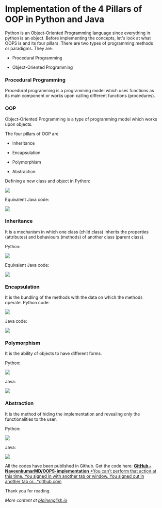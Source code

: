 
# Implementation of the 4 Pillars of OOP in Python and Java



Python is an Object-Oriented Programming language since everything in python is an object. Before implementing the concepts, let's look at what OOPS is and its four pillars. There are two types of programming methods or paradigms. They are:

* Procedural Programming

* Object-Oriented Programming

### Procedural Programming

Procedural programming is a programming model which uses functions as its main component or works upon calling different functions (procedures).

### OOP

Object-Oriented Programming is a type of programming model which works upon objects.

The four pillars of OOP are

* Inheritance

* Encapsulation

* Polymorphism

* Abstraction

Defining a new class and object in Python:

![](https://cdn-images-1.medium.com/max/2720/1*9t7pbZoGPgYnsiP6_lmwgw.png)

Equivalent Java code:

![](https://cdn-images-1.medium.com/max/2720/1*VOaoQH4wliEN6pZDOB7WVw.png)

### Inheritance

It is a mechanism in which one class (child class) inherits the properties (attributes) and behaviours (methods) of another class (parent class).

Python:

![](https://cdn-images-1.medium.com/max/3332/1*Pg7SCfhKS4s38Dz6pVHMew.png)

Equivalent Java code:

![](https://cdn-images-1.medium.com/max/3940/1*Egtq3bAujZRw562oJRxVkw.png)

### Encapsulation

It is the bundling of the methods with the data on which the methods operate. Python code:

![](https://cdn-images-1.medium.com/max/2720/1*MnF_gBrfRESdeSyHE1qeFQ.png)

Java code:

![](https://cdn-images-1.medium.com/max/2720/1*DDiyKRD2MiP5RmQ97W46_g.png)

### Polymorphism

It is the ability of objects to have different forms.

Python:

![](https://cdn-images-1.medium.com/max/2720/1*dAkKjwbSilJLPgVkwHuD0Q.png)

Java:

![](https://cdn-images-1.medium.com/max/2720/1*NVIo1XxlkIWEVc_x7rsw_A.png)

### Abstraction

It is the method of hiding the implementation and revealing only the functionalities to the user.

Python:

![](https://cdn-images-1.medium.com/max/2720/1*by5sb1jcWt4IZ7OMD-OCvw.png)

Java:

![](https://cdn-images-1.medium.com/max/2720/1*U2hWhkwVtGeWWVAti9vGsA.png)

All the codes have been published in Github. Get the code here:
[**GitHub - NaveenkumarMD/OOPS-implementation**
*You can't perform that action at this time. You signed in with another tab or window. You signed out in another tab or…*github.com](https://github.com/NaveenkumarMD/OOPS-implementation/tree/master)

Thank you for reading.

*More content at [plainenglish.io](http://plainenglish.io/)*
